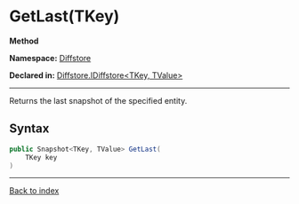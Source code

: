 # GetLast(TKey)

**Method**

**Namespace:** [Diffstore](Diffstore.md)

**Declared in:** [Diffstore.IDiffstore<TKey, TValue>](Diffstore.IDiffstore{TKey,TValue}.md)

------



Returns the last snapshot of the specified entity.


## Syntax

```csharp
public Snapshot<TKey, TValue> GetLast(
	TKey key
)
```

------

[Back to index](index.md)